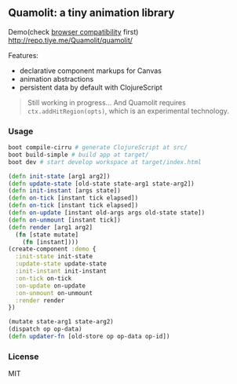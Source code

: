 
Quamolit: a tiny animation library
----

Demo(check [browser compatibility][Browser_compatibility] first) http://repo.tiye.me/Quamolit/quamolit/

[Browser_compatibility]: https://developer.mozilla.org/en-US/docs/Web/API/CanvasRenderingContext2D/addHitRegion#Browser_compatibility

Features:

* declarative component markups for Canvas
* animation abstractions
* persistent data by default with ClojureScript

> Still working in progress... And Quamolit requires `ctx.addHitRegion(opts)`, which is an experimental technology.

### Usage

```bash
boot compile-cirru # generate ClojureScript at src/
boot build-simple # build app at target/
boot dev # start develop workspace at target/index.html
```

```clj
(defn init-state [arg1 arg2])
(defn update-state [old-state state-arg1 state-arg2])
(defn init-instant [args state])
(defn on-tick [instant tick elapsed])
(defn on-tick [instant tick elapsed])
(defn on-update [instant old-args args old-state state])
(defn on-unmount [instant tick])
(defn render [arg1 arg2]
  (fn [state mutate]
    (fn [instant])))
(create-component :demo {
  :init-state init-state
  :update-state update-state
  :init-instant init-instant
  :on-tick on-tick
  :on-update on-update
  :on-unmount on-unmount
  :render render
})

(mutate state-arg1 state-arg2)
(dispatch op op-data)
(defn updater-fn [old-store op op-data op-id])
```

### License

MIT
